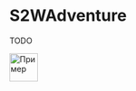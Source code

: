 <h1>S2WAdventure</h1>
<p>TODO</p>
<p><a href="sample.html"><img src="https://sun9-51.userapi.com/impg/BrV8rrS6sCaA_WOYWi3syB5zPL2JEm_dvD39Ww/te9b3sWVCFM.jpg?size=604x212&quality=96&sign=cbdff4126b7c72a19b638cc716c6eb1e&type=album" width="50" height="50" alt="Пример"></a></p>

